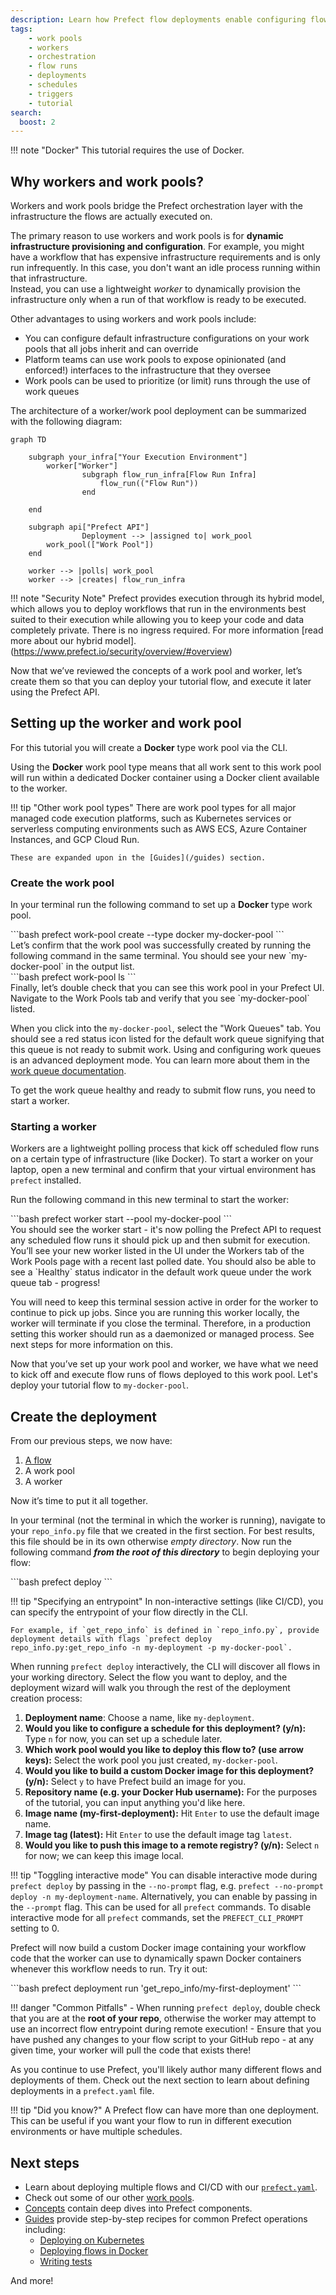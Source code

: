 ```yaml
---
description: Learn how Prefect flow deployments enable configuring flows for scheduled and remote execution.
tags:
    - work pools
    - workers
    - orchestration
    - flow runs
    - deployments
    - schedules
    - triggers
    - tutorial
search:
  boost: 2
---
```

!!! note "Docker"
    This tutorial requires the use of Docker.

## Why workers and work pools?

Workers and work pools bridge the Prefect orchestration layer with the infrastructure the flows are actually executed on. 

The primary reason to use workers and work pools is for __dynamic infrastructure provisioning and configuration__. 
For example, you might have a workflow that has expensive infrastructure requirements and is only run infrequently. 
In this case, you don't want an idle process running within that infrastructure.  
Instead, you can use a lightweight _worker_ to dynamically provision the infrastructure only when a run of that workflow is ready to be executed.  

Other advantages to using workers and work pools include:

- You can configure default infrastructure configurations on your work pools that all jobs inherit and can override
- Platform teams can use work pools to expose opinionated (and enforced!) interfaces to the infrastructure that they oversee
- Work pools can be used to prioritize (or limit) runs through the use of work queues

The architecture of a worker/work pool deployment can be summarized with the following diagram: 

```mermaid
graph TD

    subgraph your_infra["Your Execution Environment"]
        worker["Worker"]
				subgraph flow_run_infra[Flow Run Infra]
					flow_run(("Flow Run"))
				end
        
    end

    subgraph api["Prefect API"]
				Deployment --> |assigned to| work_pool
        work_pool(["Work Pool"])
    end

    worker --> |polls| work_pool
    worker --> |creates| flow_run_infra
```

!!! note "Security Note"
    Prefect provides execution through its hybrid model, which allows you to deploy workflows that run in the environments best suited to their execution while allowing you to keep your code and data completely private. 
    There is no ingress required. 
    For more information [read more about our hybrid model].(https://www.prefect.io/security/overview/#overview)

Now that we’ve reviewed the concepts of a work pool and worker, let’s create them so that you can deploy your tutorial flow, and execute it later using the Prefect API.

## Setting up the worker and work pool

For this tutorial you will create a **Docker** type work pool via the CLI. 

Using the **Docker** work pool type means that all work sent to this work pool will run within a dedicated Docker container using a Docker client available to the worker.

!!! tip "Other work pool types"
    There are work pool types for all major managed code execution platforms, such as Kubernetes services or serverless computing environments such as AWS ECS, Azure Container Instances, and GCP Cloud Run.
    
    These are expanded upon in the [Guides](/guides) section.

### Create the work pool

In your terminal run the following command to set up a **Docker** type work pool. 
<div class="terminal">
```bash
prefect work-pool create --type docker my-docker-pool
```
</div>
Let’s confirm that the work pool was successfully created by running the following command in the same terminal. You should see your new `my-docker-pool` in the output list.
<div class="terminal">
```bash
prefect work-pool ls 
```
</div>
Finally, let’s double check that you can see this work pool in your Prefect UI. 
Navigate to the Work Pools tab and verify that you see `my-docker-pool` listed.

When you click into the `my-docker-pool`, select the "Work Queues" tab. 
You should see a red status icon listed for the default work queue signifying that this queue is not ready to submit work. 
Using and configuring work queues is an advanced deployment mode. 
You can learn more about them in the [work queue documentation](/concepts/work-pools/#work-queues).

To get the work queue healthy and ready to submit flow runs, you need to start a worker.

### Starting a worker

Workers are a lightweight polling process that kick off scheduled flow runs on a certain type of infrastructure (like Docker). 
To start a worker on your laptop, open a new terminal and confirm that your virtual environment has `prefect` installed.

Run the following command in this new terminal to start the worker:
<div class="terminal">
```bash
prefect worker start --pool my-docker-pool
```
</div>
You should see the worker start - it's now polling the Prefect API to request any scheduled flow runs it should pick up and then submit for execution. 
You’ll see your new worker listed in the UI under the Workers tab of the Work Pools page with a recent last polled date. 
You should also be able to see a `Healthy` status indicator in the default work queue under the work queue tab - progress!

You will need to keep this terminal session active in order for the worker to continue to pick up jobs. Since you are running this worker locally, the worker will terminate if you close the terminal. Therefore, in a production setting this worker should run as a daemonized or managed process. See next steps for more information on this.

Now that you’ve set up your work pool and worker, we have what we need to kick off and execute flow runs of flows deployed to this work pool. 
Let's deploy your tutorial flow to `my-docker-pool`.

## Create the deployment

From our previous steps, we now have:

1. [A flow](/tutorial/flows/)
2. A work pool
3. A worker

Now it’s time to put it all together.

In your terminal (not the terminal in which the worker is running), navigate to your `repo_info.py` file that we created in the first section.
For best results, this file should be in its own otherwise _empty directory_. 
Now run the following command ***from the root of this directory*** to begin deploying your flow:

<div class="terminal">
```bash
prefect deploy
```
</div>

!!! tip "Specifying an entrypoint"
    In non-interactive settings (like CI/CD), you can specify the entrypoint of your flow directly in the CLI. 
    
    For example, if `get_repo_info` is defined in `repo_info.py`, provide deployment details with flags `prefect deploy repo_info.py:get_repo_info -n my-deployment -p my-docker-pool`.

When running `prefect deploy` interactively, the CLI will discover all flows in your working directory. 
Select the flow you want to deploy, and the deployment wizard will walk you through the rest of the deployment creation process:

1. **Deployment name**: Choose a name, like `my-deployment`.
2. **Would you like to configure a schedule for this deployment? (y/n):** Type `n` for now, you can set up a schedule later.
3. **Which work pool would you like to deploy this flow to? (use arrow keys):** Select the work pool you just created, `my-docker-pool`.
4. **Would you like to build a custom Docker image for this deployment? (y/n):** Select `y` to have Prefect build an image for you.
5. **Repository name (e.g. your Docker Hub username):** For the purposes of the tutorial, you can input anything you'd like here.
6. **Image name (my-first-deployment):** Hit `Enter` to use the default image name.
7. **Image tag (latest):** Hit `Enter` to use the default image tag `latest`.
8. **Would you like to push this image to a remote registry? (y/n):** Select `n` for now; we can keep this image local.

!!! tip "Toggling interactive mode" You can disable interactive mode during `prefect deploy` by passing in the `--no-prompt` flag, e.g. `prefect --no-prompt deploy -n my-deployment-name`. Alternatively, you can enable by passing in the `--prompt` flag. This can be used for all `prefect` commands. To disable interactive mode for all `prefect` commands, set the `PREFECT_CLI_PROMPT` setting to 0. 

Prefect will now build a custom Docker image containing your workflow code that the worker can use to dynamically spawn Docker containers whenever this workflow needs to run. 
Try it out:

<div class="terminal">
```bash
prefect deployment run 'get_repo_info/my-first-deployment'
```
</div>

!!! danger "Common Pitfalls"
    - When running `prefect deploy`, double check that you are at the **root of your repo**, otherwise the worker may attempt to use an incorrect flow entrypoint during remote execution!
    - Ensure that you have pushed any changes to your flow script to your GitHub repo - at any given time, your worker will pull the code that exists there!

As you continue to use Prefect, you'll likely author many different flows and deployments of them. 
Check out the next section to learn about defining deployments in a `prefect.yaml` file.

!!! tip "Did you know?"
    A Prefect flow can have more than one deployment. This can be useful if you want your flow to run in different execution environments or have multiple schedules.

## Next steps

- Learn about deploying multiple flows and CI/CD with our [`prefect.yaml`](/concepts/projects/#the-prefect-yaml-file).
- Check out some of our other [work pools](/concepts/work-pools/).
- [Concepts](/concepts/) contain deep dives into Prefect components.
- [Guides](/guides/) provide step-by-step recipes for common Prefect operations including:
    - [Deploying on Kubernetes](/guides/deployment/helm-worker/)
    - [Deploying flows in Docker](/guides/deployment/docker/)
    - [Writing tests](/guides/testing)
      
And more!
